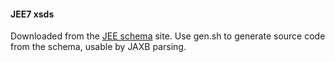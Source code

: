 #### JEE7 xsds
Downloaded from the [JEE schema][1] site. Use gen.sh to generate source code from the schema, usable by JAXB parsing.

[1]: http://www.oracle.com/webfolder/technetwork/jsc/xml/ns/javaee/index.html#7